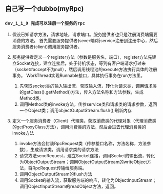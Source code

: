 ## 自己写一个dubbo(myRpc)
### `dev_1_1_0 完成可以注册一个服务的rpc`
1. 假设已知请求方法，请求地址，请求端口。服务提供者也只是注册消费端需要消费的方法。
首先需要服务提供者(sever端)将service注册到注册中心，然后服务消费者(client)调用服务提供者。
2. 服务提供者定义一个register方法（参数是服务名，端口），register方法先建立Socket连接，建立连接后，处于待机状态，等到有客户端请求打过来（socket#accept不为null），然后调用线程池的execute方法执行具体的注册事务。
WorkThread实现Runnable接口，具体执行事务在run方法里。
   1. 先获取socket类的输入输出流，获取输入流，转化为请求类，调用请求类的getClass().getMethod()方法，传入方法名称和方法参数，生成Method类。
   2. 调用Method类的invoke方法，传参service类和请求类的请求参数，返回一个Object类；调用objectOutputStream.flush();刷新内存

3. 定义一个服务消费者（Client）代理类，获取消费类的代理对象（代理消费类的getProxyClass方法），调用消费类的方法，然后会进去代理消费类的invoke方法
   1. invoke方法会封装RpcRequest类（传参接口名称，方法名称，方法参数），生成请求类，调用请求类的请求方法
   2. 请求方法sendRequest，建立Socket连接，调用Socket的输出流，转化为ObjectOutputStream；调用ObjectOutputStream的writeObject方法，将RpcRequest传输给服务端。
   3. 调用ObjectOutputStream的flush方法
   4. 调用Socket的输入流，获取服务端的响应，转化为ObjectInputStream；调用ObjectInputStream的readObject方法，返回。

